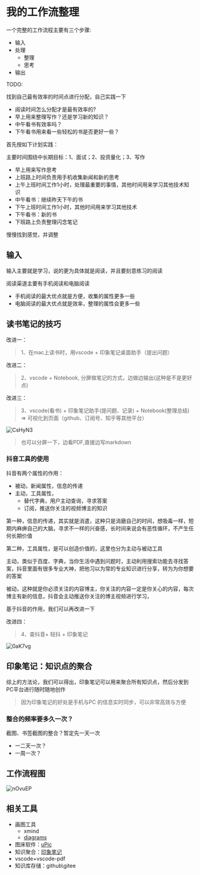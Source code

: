 # 我的工作流整理

一个完整的工作流程主要有三个步骤:
* 输入
* 处理
    * 整理
    * 思考
* 输出

TODO:

找到自己最有效率的时间点进行分配，自己实践一下

* 阅读时间怎么分配才是最有效率的?
* 早上用来整理写作？还是学习新的知识？
* 中午看书有效率吗？
* 下午看书用来看一些轻松的书是否更好一些？


首先按如下计划实践：

主要时间围绕中长期目标：1、面试；2、投资量化；3、写作

* 早上用来写作思考
* 上班路上时间负责用手机收集新闻和新的思考
* 上午上班时间工作1小时，处理最重要的事情，其他时间用来学习其他技术知识
* 中午看书：继续昨天下午的书
* 下午上班时间工作1小时，其他时间用来学习其他技术
* 下午看书：新的书
* 下班路上负责整理闪念笔记

慢慢找到感觉，并调整

## 输入

输入主要就是学习，说的更为具体就是阅读，并且要刻意练习的阅读

阅读渠道主要有手机阅读和电脑阅读

* 手机阅读的最大优点就是方便，收集的属性更多一些
* 电脑阅读的最大优点就是效率，整理的属性会更多一些

## 读书笔记的技巧

改进一：
> 1、在mac上读书时，用vscode + 印象笔记桌面助手（提出问题）

改进二：
> 2、vscode + Notebook, 分屏做笔记的方式，边做边输出(这种是不是更好点)

改进三：
> 3、vscode(看书) + 印象笔记助手(提问题、记录) + Notebook(整理总结) => 可视化到页面（github、订阅号、知乎等其他平台）

![CsHyN3](https://gitee.com/meiminjun/picture/raw/master/uPic/CsHyN3.png)

> 也可以分屏一下，边看PDF,直接边写markdown

### 抖音工具的使用

抖音有两个属性的作用：

* 被动，新闻属性，信息的传递
* 主动，工具属性，
  * 替代字典，用户主动查询，寻求答案
  * 订阅，推送你关注的视频博主的知识

第一种，信息的传递，其实就是消遣，这种只是消磨自己的时间，想吸毒一样，短期内麻痹自己的大脑，寻求不一样的兴奋感，长时间来说会有恶性循环，不产生任何长期价值

第二种，工具属性，是可以创造价值的，这里也分为主动与被动工具

主动，类似于百度、字典，当你生活中遇到问题时，主动利用搜索功能去寻找答案，抖音里面有很多专业大神，把他习以为常的专业知识进行分享，转为为你想要的答案

被动，这种就是你必须关注的内容博主，你关注的内容一定是你关心的内容，每次博主有新的信息，抖音会主动推送你关注的博主视频进行学习，

基于抖音的作用，我们可以再改进一下

改进四：
> 4、查抖音+ 轻抖 + 印象笔记

![0aK7vg](https://gitee.com/meiminjun/picture/raw/master/uPic/0aK7vg.png)

## 印象笔记：知识点的聚合

综上的方法论，我们可以得出，印象笔记可以用来聚合所有知识点，然后分发到PC平台进行随时随地创作

> 因为印象笔记的好处是手机与PC 的信息实时同步，可以非常高效与方便

### 整合的频率要多久一次？

截图、书签截图的整合？暂定先一天一次

* 一二天一次？
* 一周一次？

## 工作流程图

![nOvuEP](https://gitee.com/meiminjun/picture/raw/master/uPic/nOvuEP.png)

## 相关工具

* 画图工具
  * xmind
  * [diagrams](https://www.diagrams.net/)
* 图床软件：[uPic](https://gitee.com/gee1k/uPic)
* 知识聚合：[印象笔记](https://www.yinxiang.com/)
* vscode+vscode-pdf
* 知识库存储：github\gitee
